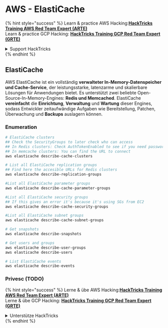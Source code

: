 # AWS - ElastiCache

{% hint style="success" %}
Learn & practice AWS Hacking:<img src="../../../.gitbook/assets/image (1).png" alt="" data-size="line">[**HackTricks Training AWS Red Team Expert (ARTE)**](https://training.hacktricks.xyz/courses/arte)<img src="../../../.gitbook/assets/image (1).png" alt="" data-size="line">\
Learn & practice GCP Hacking: <img src="../../../.gitbook/assets/image (2).png" alt="" data-size="line">[**HackTricks Training GCP Red Team Expert (GRTE)**<img src="../../../.gitbook/assets/image (2).png" alt="" data-size="line">](https://training.hacktricks.xyz/courses/grte)

<details>

<summary>Support HackTricks</summary>

* Check the [**subscription plans**](https://github.com/sponsors/carlospolop)!
* **Join the** 💬 [**Discord group**](https://discord.gg/hRep4RUj7f) or the [**telegram group**](https://t.me/peass) or **follow** us on **Twitter** 🐦 [**@hacktricks\_live**](https://twitter.com/hacktricks\_live)**.**
* **Share hacking tricks by submitting PRs to the** [**HackTricks**](https://github.com/carlospolop/hacktricks) and [**HackTricks Cloud**](https://github.com/carlospolop/hacktricks-cloud) github repos.

</details>
{% endhint %}

## ElastiCache

AWS ElastiCache ist ein vollständig **verwalteter In-Memory-Datenspeicher und Cache-Service**, der leistungsstarke, latenzarme und skalierbare Lösungen für Anwendungen bietet. Es unterstützt zwei beliebte Open-Source-In-Memory-Engines: **Redis und Memcached**. ElastiCache **vereinfacht** die **Einrichtung**, **Verwaltung** und **Wartung** dieser Engines, sodass Entwickler zeitaufwändige Aufgaben wie Bereitstellung, Patchen, Überwachung und **Backups** auslagern können.

### Enumeration
```bash
# ElastiCache clusters
## Check the SecurityGroups to later check who can access
## In Redis clusters: Check AuthTokenEnabled to see if you need password
## In memcache clusters: You can find the URL to connect
aws elasticache describe-cache-clusters

# List all ElastiCache replication groups
## Find here the accesible URLs for Redis clusters
aws elasticache describe-replication-groups

#List all ElastiCache parameter groups
aws elasticache describe-cache-parameter-groups

#List all ElastiCache security groups
## If this gives an error it's because it's using SGs from EC2
aws elasticache describe-cache-security-groups

#List all ElastiCache subnet groups
aws elasticache describe-cache-subnet-groups

# Get snapshots
aws elasticache describe-snapshots

# Get users and groups
aws elasticache describe-user-groups
aws elasticache describe-users

# List ElastiCache events
aws elasticache describe-events
```
### Privesc (TODO)

{% hint style="success" %}
Lerne & übe AWS Hacking:<img src="../../../.gitbook/assets/image (1).png" alt="" data-size="line">[**HackTricks Training AWS Red Team Expert (ARTE)**](https://training.hacktricks.xyz/courses/arte)<img src="../../../.gitbook/assets/image (1).png" alt="" data-size="line">\
Lerne & übe GCP Hacking: <img src="../../../.gitbook/assets/image (2).png" alt="" data-size="line">[**HackTricks Training GCP Red Team Expert (GRTE)**<img src="../../../.gitbook/assets/image (2).png" alt="" data-size="line">](https://training.hacktricks.xyz/courses/grte)

<details>

<summary>Unterstütze HackTricks</summary>

* Überprüfe die [**Abonnementpläne**](https://github.com/sponsors/carlospolop)!
* **Tritt der** 💬 [**Discord-Gruppe**](https://discord.gg/hRep4RUj7f) oder der [**Telegram-Gruppe**](https://t.me/peass) bei oder **folge** uns auf **Twitter** 🐦 [**@hacktricks\_live**](https://twitter.com/hacktricks\_live)**.**
* **Teile Hacking-Tricks, indem du PRs zu den** [**HackTricks**](https://github.com/carlospolop/hacktricks) und [**HackTricks Cloud**](https://github.com/carlospolop/hacktricks-cloud) GitHub-Repos einreichst.

</details>
{% endhint %}
